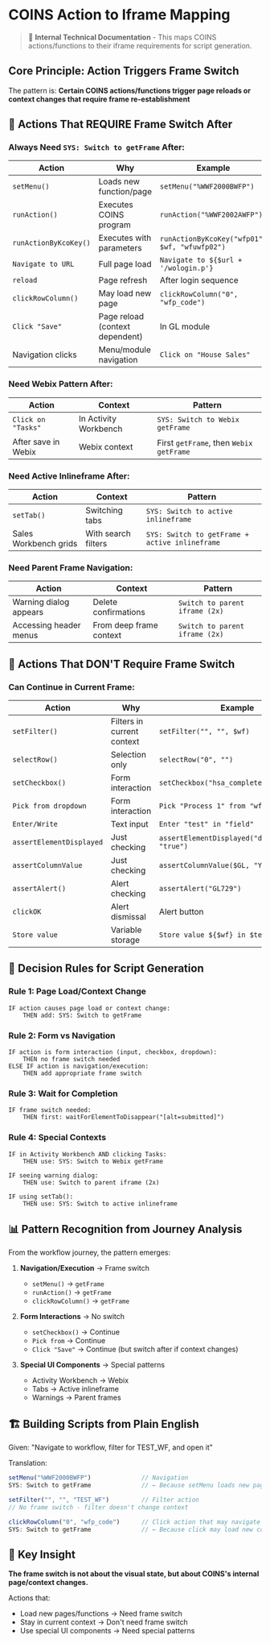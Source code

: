# COINS Action to Iframe Mapping

> 📌 **Internal Technical Documentation** - This maps COINS actions/functions to their iframe requirements for script generation.

## Core Principle: Action Triggers Frame Switch

The pattern is: **Certain COINS actions/functions trigger page reloads or context changes that require frame re-establishment**

## 🔄 Actions That REQUIRE Frame Switch After

### Always Need `SYS: Switch to getFrame` After:
| Action | Why | Example | Confidence |
|--------|-----|---------|------------|
| `setMenu()` | Loads new function/page | `setMenu("%WWF2000BWFP")` | ✅ 100% (2/2) |
| `runAction()` | Executes COINS program | `runAction("%WWF2002AWFP")` | ✅ 100% (5/5) |
| `runActionByKcoKey()` | Executes with parameters | `runActionByKcoKey("wfp01", $wf, "wfuwfp02")` | ✅ 100% (1/1) |
| `Navigate to URL` | Full page load | `Navigate to ${$url + '/wologin.p'}` | ✅ 100% |
| `reload` | Page refresh | After login sequence | ✅ 100% |
| `clickRowColumn()` | May load new page | `clickRowColumn("0", "wfp_code")` | ✅ 100% (3/3) |
| `Click "Save"` | Page reload (context dependent) | In GL module | ⚠️ Context (GL: Yes) |
| Navigation clicks | Menu/module navigation | `Click on "House Sales"` | ✅ 100% |

### Need Webix Pattern After:
| Action | Context | Pattern |
|--------|---------|---------|
| `Click on "Tasks"` | In Activity Workbench | `SYS: Switch to Webix getFrame` |
| After save in Webix | Webix context | First `getFrame`, then `Webix getFrame` |

### Need Active Inlineframe After:
| Action | Context | Pattern |
|--------|---------|---------|
| `setTab()` | Switching tabs | `SYS: Switch to active inlineframe` |
| Sales Workbench grids | With search filters | `SYS: Switch to getFrame + active inlineframe` |

### Need Parent Frame Navigation:
| Action | Context | Pattern |
|--------|---------|---------|
| Warning dialog appears | Delete confirmations | `Switch to parent iframe (2x)` |
| Accessing header menus | From deep frame context | `Switch to parent iframe (2x)` |

## 🚫 Actions That DON'T Require Frame Switch

### Can Continue in Current Frame:
| Action | Why | Example | Confidence |
|--------|-----|---------|------------|
| `setFilter()` | Filters in current context | `setFilter("", "", $wf)` | ✅ 100% (3/3) |
| `selectRow()` | Selection only | `selectRow("0", "")` | ✅ 100% (7/7) |
| `setCheckbox()` | Form interaction | `setCheckbox("hsa_complete", "true")` | ✅ 100% |
| `Pick from dropdown` | Form interaction | `Pick "Process 1" from "wft_next"` | ✅ 100% (4/4) |
| `Enter/Write` | Text input | `Enter "test" in "field"` | ✅ 100% |
| `assertElementDisplayed` | Just checking | `assertElementDisplayed("div.newTasks", "true")` | ✅ 100% |
| `assertColumnValue` | Just checking | `assertColumnValue($GL, "Y")` | ✅ 100% (6/6) |
| `assertAlert()` | Alert checking | `assertAlert("GL729")` | ✅ 100% |
| `clickOK` | Alert dismissal | Alert button | ✅ 100% |
| `Store value` | Variable storage | `Store value ${$wf} in $test` | ✅ 100% |

## 🎯 Decision Rules for Script Generation

### Rule 1: Page Load/Context Change
```
IF action causes page load or context change:
    THEN add: SYS: Switch to getFrame
```

### Rule 2: Form vs Navigation
```
IF action is form interaction (input, checkbox, dropdown):
    THEN no frame switch needed
ELSE IF action is navigation/execution:
    THEN add appropriate frame switch
```

### Rule 3: Wait for Completion
```
IF frame switch needed:
    THEN first: waitForElementToDisappear("[alt=submitted]")
```

### Rule 4: Special Contexts
```
IF in Activity Workbench AND clicking Tasks:
    THEN use: SYS: Switch to Webix getFrame
    
IF seeing warning dialog:
    THEN use: Switch to parent iframe (2x)
    
IF using setTab():
    THEN use: SYS: Switch to active inlineframe
```

## 📊 Pattern Recognition from Journey Analysis

From the workflow journey, the pattern emerges:

1. **Navigation/Execution** → Frame switch
   - `setMenu()` → `getFrame`
   - `runAction()` → `getFrame`
   - `clickRowColumn()` → `getFrame`

2. **Form Interactions** → No switch
   - `setCheckbox()` → Continue
   - `Pick from` → Continue
   - `Click "Save"` → Continue (but switch after if context changes)

3. **Special UI Components** → Special patterns
   - Activity Workbench → Webix
   - Tabs → Active inlineframe
   - Warnings → Parent frames

## 🏗️ Building Scripts from Plain English

Given: "Navigate to workflow, filter for TEST_WF, and open it"

Translation:
```javascript
setMenu("%WWF2000BWFP")              // Navigation
SYS: Switch to getFrame              // ← Because setMenu loads new page

setFilter("", "", "TEST_WF")         // Filter action
// No frame switch - filter doesn't change context

clickRowColumn("0", "wfp_code")      // Click action that may navigate
SYS: Switch to getFrame              // ← Because click may load new content
```

## 🔑 Key Insight

**The frame switch is not about the visual state, but about COINS's internal page/context changes.**

Actions that:
- Load new pages/functions → Need frame switch
- Stay in current context → Don't need frame switch
- Use special UI components → Need special patterns